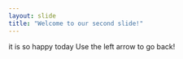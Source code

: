 ```yaml
---
layout: slide
title: "Welcome to our second slide!"
---
```

it is so happy today
Use the left arrow to go back!
